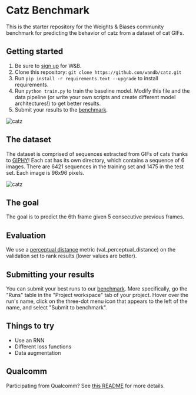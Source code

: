# Catz Benchmark

This is the starter repository for the Weights & Biases community benchmark for predicting the behavior of catz from a dataset of cat GIFs.

## Getting started

1. Be sure to [sign up](https://app.wandb.ai/login?signup=true) for W&B.
2. Clone this repository: `git clone https://github.com/wandb/catz.git`
3. Run `pip install -r requirements.text --upgrade` to install requirements.
4. Run `python train.py` to train the baseline model. Modify this file and the data pipeline (or write your own scripts and create different model architectures!) to get better results.
5. Submit your results to the [benchmark](https://app.wandb.ai/wandb/catz/benchmark).

![catz](https://www.americanhumane.org/app/uploads/2016/08/animals-cats-cute-45170-min-1024x569.jpg)

## The dataset

The dataset is comprised of sequences extracted from GIFs of cats thanks to [GIPHY](https://giphy.com)! Each cat has its own directory, which contains a sequence of 6 images. There are 6421 sequences in the training set and 1475 in the test set. Each image is 96x96 pixels.

![catz](https://storage.googleapis.com/wandb/catz.jpg)

## The goal

The goal is to predict the 6th frame given 5 consecutive previous frames.

## Evaluation

We use a [perceptual distance](https://www.compuphase.com/cmetric.htm) metric (val_perceptual_distance) on the validation set to rank results (lower values are better).

## Submitting your results

You can submit your best runs to our [benchmark](https://app.wandb.ai/wandb/catz/benchmark). More specifically, go the "Runs" table in the "Project workspace" tab of your project.
Hover over the run's name, click on the three-dot menu icon that appears to the left of the name, and select "Submit to benchmark".

## Things to try

- Use an RNN
- Different loss functions
- Data augmentation

## Qualcomm

Participating from Qualcomm? See [this README](QUALCOMM.md) for more details.
